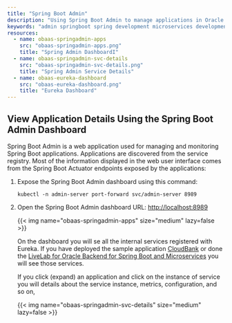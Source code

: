 ```yaml
---
title: "Spring Boot Admin"
description: "Using Spring Boot Admin to manage applications in Oracle Backend for Spring Boot and Microservices"
keywords: "admin springboot spring development microservices development oracle backend"
resources:
  - name: obaas-springadmin-apps
    src: "obaas-springadmin-apps.png"
    title: "Spring Admin DashboardI"
  - name: obaas-springadmin-svc-details
    src: "obaas-springadmin-svc-details.png"
    title: "Spring Admin Service Details"
  - name: obaas-eureka-dashboard
    src: "obaas-eureka-dashboard.png"
    title: "Eureka Dashboard"
---
```


## View Application Details Using the Spring Boot Admin Dashboard

Spring Boot Admin is a web application used for managing and monitoring Spring Boot applications. Applications are discovered from the
service registry. Most of the information displayed in the web user interface comes from the Spring Boot Actuator endpoints exposed by
the applications:

1. Expose the Spring Boot Admin dashboard using this command:

    ```shell
    kubectl -n admin-server port-forward svc/admin-server 8989
    ```

1. Open the Spring Boot Admin dashboard URL: <http://localhost:8989>

    <!-- spellchecker-disable -->
    {{< img name="obaas-springadmin-apps" size="medium" lazy=false >}}
    <!-- spellchecker-enable -->

    On the dashboard you will se all the internal services registered with Eureka. If you have deployed the sample application [CloudBank](https://github.com/oracle/microservices-datadriven/tree/main/cloudbank-v32) or done the [LiveLab for Oracle Backend for Spring Boot and Microservices](http://bit.ly/CloudBankOnOBaaS) you will see those services.

    If you click (expand) an application and click on the instance of service you will details about the service instance, metrics, configuration, and so on,

    <!-- spellchecker-disable -->
    {{< img name="obaas-springadmin-svc-details" size="medium" lazy=false >}}
    <!-- spellchecker-enable -->
